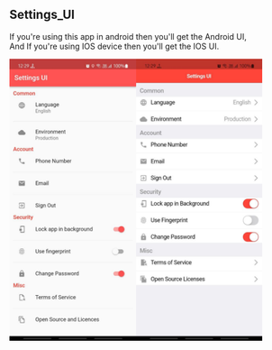 ## Settings_UI

If you're using this app in android then you'll get the Android UI,  
And If you're using IOS device then you'll get the IOS UI.

 
 <img src="https://github.com/ParasRojiya/Settings_UI/blob/master/assets/outputimages/settings_ui_android.jpg" alt="Android UI" style="height:500px"/><img src="https://github.com/ParasRojiya/Settings_UI/blob/master/assets/outputimages/settings_ui_ios.jpg" alt="Android UI" style="height:500px"/>